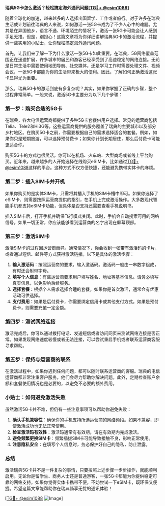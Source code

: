 **瑞典5G卡怎么激活？轻松搞定海外通讯问题[[TG💪+ @esim1088](https://t.me/s/esim1088)]**

随着全球化的加速，越来越多的人选择出国留学、工作或者旅行。对于许多在瑞典生活或计划前往瑞典的人来说，如何激活一张5G卡成为了不少人心中的难题。尤其是在异国他乡，语言不通、环境陌生的情况下，激活一张5G卡可能会让人感到手足无措。但是，别担心！这篇文章将为你详细讲解瑞典5G卡的激活流程，并提供一些实用的小贴士，让你轻松搞定海外通讯问题。

首先，让我们来了解一下为什么激活一张5G卡如此重要。在瑞典，5G网络覆盖范围正在迅速扩展，许多城市的居民和游客已经享受到了高速稳定的网络连接。无论是日常生活中需要使用地图导航、社交媒体，还是学习工作时需要处理文件、视频会议，一张5G卡都能为你的生活带来极大的便利。因此，了解如何正确激活这张卡显得尤为重要。

那么，瑞典5G卡的激活到底有多复杂呢？其实，如果你掌握了正确的步骤，整个过程非常简单。一般来说，激活5G卡主要分为以下几个步骤：

### **第一步：购买合适的5G卡**
在瑞典，各大电信运营商都提供了多种5G卡套餐供用户选择。常见的运营商包括Telia、Tele2和Hi3G等。这些运营商提供的服务覆盖了瑞典的主要城市以及部分乡村地区。在购买5G卡之前，你需要根据自己的需求选择适合的套餐。例如，如果你只是短期旅游，可以选择预付费卡；如果你计划长期居住，那么后付费卡可能更适合你。

购买5G卡的方式也很灵活，你可以在机场、火车站、大型商场或者线上平台购买。近年来，越来越多的人开始选择在线购买eSIM卡，比如通过[TG💪+ @esim1088](https://t.me/s/esim1088)这样的平台。这种方式不仅方便快捷，还能避免携带实体卡的麻烦。

### **第二步：插入SIM卡并开机**
如果你购买的是实体SIM卡，只需将其插入手机的SIM卡槽中即可。如果你选择了eSIM卡，则需要按照运营商提供的指引，在手机上完成激活操作。大多数现代智能手机都支持eSIM卡功能，但具体是否支持还需要查看手机说明书。

插入SIM卡后，打开手机并确保飞行模式关闭。此时，手机会自动搜索可用的网络信号。如果一切正常，你应该能够看到运营商的名字出现在屏幕顶部。

### **第三步：激活SIM卡**
激活SIM卡的过程因运营商而异。通常情况下，你会收到一张带有激活码的卡片，或者通过短信、邮件等方式获得激活链接。以下是具体的激活步骤：

1. **输入激活码**：按照运营商的要求，输入激活码。激活码一般由一串数字组成，有时还会附带字母。
2. **填写个人信息**：有些运营商要求用户填写姓名、地址等基本信息。请务必填写真实信息，以免影响后续服务。
3. **选择套餐**：根据个人需求选择合适的套餐。如果你是首次激活，通常会有优惠活动可供选择。
4. **支付费用**：如果是后付费卡，你需要绑定信用卡或其他支付方式。如果是预付费卡，则需要充值一定金额。

### **第四步：测试网络连接**
激活完成后，你可以通过拨打电话、发送短信或者访问网页来测试网络连接是否正常。如果发现网络速度较慢或者无法连接，可以尝试重启手机或者联系运营商客服寻求帮助。

### **第五步：保持与运营商的联系**
在激活过程中，如果你遇到任何问题，都可以随时联系运营商的客服。瑞典的电信运营商都非常注重客户服务，他们会尽力帮助你解决问题。此外，定期检查账户余额和套餐使用情况也是必要的，以避免不必要的额外费用。

### **小贴士：如何避免激活失败**
虽然激活5G卡并不难，但仍有一些注意事项可以帮助你避免失败：

1. **确认手机兼容性**：确保你的手机支持所选运营商的网络频段。如果不兼容，即使激活成功也无法正常使用。
2. **检查激活码有效性**：激活码通常有有效期，请在有效期内完成激活。
3. **避免频繁更换SIM卡**：频繁插拔SIM卡可能导致接触不良，影响正常使用。
4. **注意隐私安全**：在填写个人信息时，务必保护好自己的隐私，防止泄露。

### **总结**
激活瑞典5G卡并不是一件复杂的事情，只要按照上述步骤一步步操作，就能顺利启用。无论你是留学生、商务人士还是普通游客，一张5G卡都能为你提供稳定可靠的网络支持。如果你觉得实体卡携带不便，不妨尝试一下eSIM卡，既环保又便捷。希望这篇文章能帮助你在瑞典畅享无忧的通讯体验！

[[TG💪+ @esim1088](https://t.me/s/esim1088) ![Image](https://i.postimg.cc/4NQfJmqS/Snipaste-2025-05-13-00-14-12.png)]